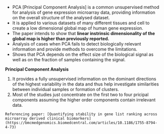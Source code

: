 - PCA [Principal Component Analysis] is a common unsupervised method for analysis of gene expression microarray data, providing information   on the overall structure of the analysed dataset.
- It is applied to various datasets of many different tissues and cell to create a low dimensional global map of human gene expression.
- The paper intends to show that **linear instrinsic dimensionality of the global map is higher than previously reported.**
- Analysis of cases when PCA fails to detect biologically relevant information and provide methods to overcome the limitations.
- Shows that PCA depends on the effect size of the biological signal as well as on the fraction of samples containing the signal.

**Principal Component Analysis**  
1. It provides a fully unsupervised information on the dominant directions of the highest variability in the data and thus help investigate similarities between individual samples or formation of clusters.
2. Most of the studies just concentrate on the first two to four pricipal components assuming the higher order components contain irrelevant data. 

```
Referencing paper: [Quantifying stability in gene list ranking across microarray derived clinical biomarkers](https://bmcmedgenomics.biomedcentral.com/articles/10.1186/1755-8794-4-73) 


